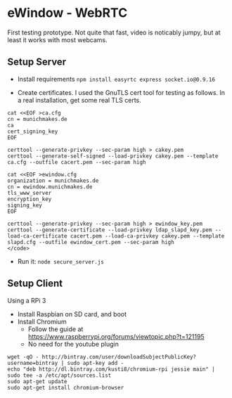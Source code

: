 # eWindow - WebRTC
First testing prototype. Not quite that fast, video is noticably jumpy, but at least it works with most webcams.

## Setup Server
* Install requirements
  `npm install easyrtc express socket.io@0.9.16`

* Create certificates. I used the GnuTLS cert tool for testing as follows. In a real installation, get some real TLS certs.

```
cat <<EOF >ca.cfg
cn = munichmakes.de
ca
cert_signing_key
EOF

certtool --generate-privkey --sec-param high > cakey.pem
certtool --generate-self-signed --load-privkey cakey.pem --template ca.cfg --outfile cacert.pem --sec-param high

cat <<EOF >ewindow.cfg
organization = munichmakes.de
cn = ewindow.munichmakes.de
tls_www_server
encryption_key
signing_key
EOF

certtool --generate-privkey --sec-param high > ewindow_key.pem
certtool --generate-certificate --load-privkey ldap_slapd_key.pem --load-ca-certificate cacert.pem --load-ca-privkey cakey.pem --template slapd.cfg --outfile ewindow_cert.pem --sec-param high
</code>
```

* Run it: `node secure_server.js`

## Setup Client
Using a RPi 3
* Install Raspbian on SD card, and boot
* Install Chromium
  * Follow the guide at https://www.raspberrypi.org/forums/viewtopic.php?t=121195
  * No need for the youtube plugin

```
wget -qO - http://bintray.com/user/downloadSubjectPublicKey?username=bintray | sudo apt-key add -
echo "deb http://dl.bintray.com/kusti8/chromium-rpi jessie main" | sudo tee -a /etc/apt/sources.list
sudo apt-get update
sudo apt-get install chromium-browser
```
